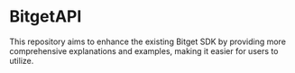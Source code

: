 # BitgetAPI

This repository aims to enhance the existing Bitget SDK by providing more comprehensive explanations and examples, making it easier for users to utilize.